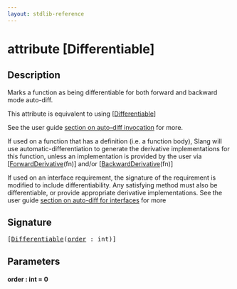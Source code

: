 ```yaml
---
layout: stdlib-reference
---
```


# attribute [Differentiable]

## Description

Marks a function as being differentiable for both
forward and backward mode auto-diff.

This attribute is equivalent to using <span class='code'>[<a href="differentiable-0.html">Differentiable</a>]</span>

See the user guide [section on auto-diff invocation](https://shader-slang.org/slang/user-guide/autodiff.html#invoking-auto-diff-in-slang) for more.

If used on a function that has a definition (i.e. a function body), Slang will use
automatic-differentiation to generate the derivative implementations for this function,
unless an implementation is provided by the user via <span class='code'>[<a href="forwardderivative-07.html">ForwardDerivative</a>(fn)]</span> and/or <span class='code'>[<a href="backwardderivative-08.html">BackwardDerivative</a>(fn)]</span>

If used on an interface requirement, the signature of the requirement is modified to
include differentiability. Any satisfying method must also be differentiable,
or provide appropriate derivative implementations.
See the user guide [section on auto-diff for interfaces](https://shader-slang.org/slang/user-guide/autodiff.html##using-auto-diff-with-interface-requirements-and-interface-types) for more


## Signature

<pre>
[<a href="differentiable-0.html">Differentiable</a>(<a href="differentiable-0.html#decl-order" class="code_param">order</a> : <span class="code_keyword">int</span>)]
</pre>

## Parameters

####  <a id="decl-order"></a>order  : int = 0

